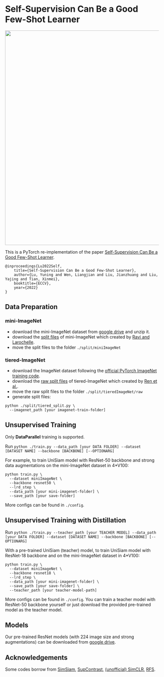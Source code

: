 # Self-Supervision Can Be a Good Few-Shot Learner

<p align="center">
  <img src="https://user-images.githubusercontent.com/60600462/179650280-165db647-31d9-42b1-a69f-f726f2f0c12d.png" width="700">
</p>

This is a PyTorch re-implementation of the paper [Self-Supervision Can Be a Good Few-Shot Learner](https://arxiv.org/abs/2207.09176).


```
@inproceedings{Lu2022Self,
	title={Self-Supervision Can Be a Good Few-Shot Learner},
	author={Lu, Yuning and Wen, Liangjian and Liu, Jianzhuang and Liu, Yajing and Tian, Xinmei},
	booktitle={ECCV},
	year={2022}
}
```


## Data Preparation
### mini-ImageNet
* download the mini-ImageNet dataset from [google drive](https://drive.google.com/file/d/1BfEBMlrf5UT4aNOoJPaa83CgbGWZAAAk/view?usp=sharing) and unzip it.
* download the [split files](https://github.com/twitter/meta-learning-lstm/tree/master/data/miniImagenet) of mini-ImageNet which created by [Ravi and Larochelle](https://openreview.net/pdf?id=rJY0-Kcll).
* move the split files to the folder `./split/miniImageNet`

### tiered-ImageNet
* download the ImageNet dataset following the [official PyTorch ImageNet training code](https://github.com/pytorch/examples/tree/master/imagenet).
* download the [raw split files](https://github.com/yaoyao-liu/tiered-imagenet-tools/tree/master/tiered_imagenet_split) of tiered-ImageNet which created by [Ren et al.](https://arxiv.org/pdf/1803.00676.pdf).
* move the raw split files to the folder `./split/tieredImageNet/raw`
* generate split files:
```
python ./split/tiered_split.py \
  --imagenet_path [your imagenet-train-folder]
```


## Unsupervised Training

Only **DataParallel** training is supported.

Run 
```python ./train.py --data_path [your DATA FOLDER] --dataset [DATASET NAME] --backbone [BACKBONE] [--OPTIONARG]```

For example, to train UniSiam model with ResNet-50 backbone and strong data augmentations on the mini-ImageNet dataset in 4*V100:
```
python train.py \
  --dataset miniImageNet \
  --backbone resnet50 \
  --lrd_step \
  --data_path [your mini-imagenet-folder] \
  --save_path [your save-folder]
```

More configs can be found in `./config`.


## Unsupervised Training with Distillation

Run 
```python ./train.py --teacher_path [your TEACHER MODEL] --data_path [your DATA FOLDER] --dataset [DATASET NAME] --backbone [BACKBONE] [--OPTIONARG]```

With a pre-trained UniSiam (teacher) model, to train UniSiam model with ResNet-18 backbone and on the mini-ImageNet dataset in 4*V100:
```
python train.py \
  --dataset miniImageNet \
  --backbone resnet18 \
  --lrd_step \
  --data_path [your mini-imagenet-folder] \
  --save_path [your save-folder] \
  --teacher_path [your teacher-model-path]
```

More configs can be found in `./config`. You can train a teacher model with ResNet-50 backbone yourself or just download the provided pre-trained model as the teacher model.


## Models
Our pre-trained ResNet models (with 224 image size and strong augmentations) can be downloaded from [google drive](https://drive.google.com/drive/folders/1N_5ZiI73TfFFFOudWDPuNXeYc2dHzKYU?usp=sharing).



## Acknowledgements

Some codes borrow from [SimSiam](https://github.com/facebookresearch/simsiam), [SupContrast](https://github.com/HobbitLong/SupContrast), [(unofficial) SimCLR](https://github.com/AndrewAtanov/simclr-pytorch), [RFS](https://github.com/WangYueFt/rfs).
